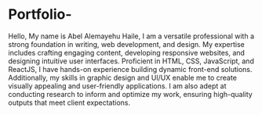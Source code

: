 # Portfolio-
Hello, My name is Abel Alemayehu Haile, I am a versatile professional with a strong foundation in writing, web development, and design. My expertise includes crafting engaging content, developing responsive websites, and designing intuitive user interfaces. Proficient in HTML, CSS, JavaScript, and ReactJS, I have hands-on experience building dynamic front-end solutions. Additionally, my skills in graphic design and UI/UX enable me to create visually appealing and user-friendly applications. I am also adept at conducting research to inform and optimize my work, ensuring high-quality outputs that meet client expectations.
